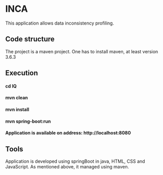 # INCA 
This application allows data inconsistency profiling.

## Code structure

The project is a maven project. One has to install maven, at least version 3.6.3

## Execution 
#### cd IQ
####  mvn clean
####  mvn install
####  mvn spring-boot:run
####  Application is available on address: http://localhost:8080

## Tools 
Application is developed using springBoot in java, HTML, CSS and JavaScript. As mentioned above, it managed using maven.

